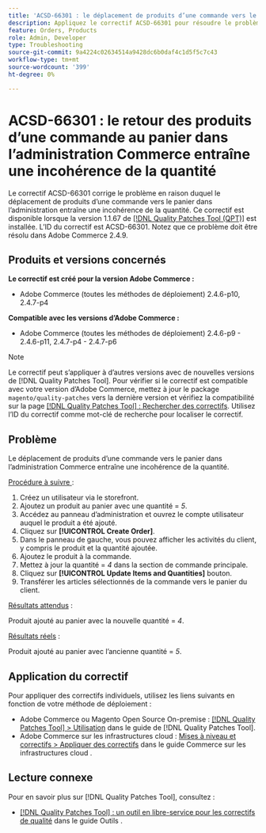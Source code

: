 ```yaml
---
title: 'ACSD-66301 : le déplacement de produits d’une commande vers le panier dans Commerce Admin entraîne une incohérence de la quantité'
description: Appliquez le correctif ACSD-66301 pour résoudre le problème d’Adobe Commerce en raison duquel, lors de la création d’une commande à partir du panneau d’administration, les produits du panier du client ne sont pas supprimés après avoir été ajoutés à la commande.
feature: Orders, Products
role: Admin, Developer
type: Troubleshooting
source-git-commit: 9a4224c02634514a9428dc6b0daf4c1d5f5c7c43
workflow-type: tm+mt
source-wordcount: '399'
ht-degree: 0%

---
```



# ACSD-66301 : le retour des produits d’une commande au panier dans l’administration Commerce entraîne une incohérence de la quantité

Le correctif ACSD-66301 corrige le problème en raison duquel le déplacement de produits d’une commande vers le panier dans l’administration entraîne une incohérence de la quantité. Ce correctif est disponible lorsque la version 1.1.67 de [[!DNL Quality Patches Tool (QPT)]](/help/tools/quality-patches-tool/quality-patches-tool-to-self-serve-quality-patches.md) est installée. L’ID du correctif est ACSD-66301. Notez que ce problème doit être résolu dans Adobe Commerce 2.4.9.

## Produits et versions concernés

**Le correctif est créé pour la version Adobe Commerce :**

* Adobe Commerce (toutes les méthodes de déploiement) 2.4.6-p10, 2.4.7-p4

**Compatible avec les versions d’Adobe Commerce :**

* Adobe Commerce (toutes les méthodes de déploiement) 2.4.6-p9 - 2.4.6-p11, 2.4.7-p4 - 2.4.7-p6

>[!NOTE]
>
>Le correctif peut s’appliquer à d’autres versions avec de nouvelles versions de [!DNL Quality Patches Tool]. Pour vérifier si le correctif est compatible avec votre version d’Adobe Commerce, mettez à jour le package `magento/quality-patches` vers la dernière version et vérifiez la compatibilité sur la page [[!DNL Quality Patches Tool] : Rechercher des correctifs](https://experienceleague.adobe.com/tools/commerce-quality-patches/index.html?lang=fr). Utilisez l’ID du correctif comme mot-clé de recherche pour localiser le correctif.

## Problème

Le déplacement de produits d’une commande vers le panier dans l’administration Commerce entraîne une incohérence de la quantité.

<u>Procédure à suivre </u> :

1. Créez un utilisateur via le storefront.
2. Ajoutez un produit au panier avec une quantité = *5*.
3. Accédez au panneau d’administration et ouvrez le compte utilisateur auquel le produit a été ajouté.
4. Cliquez sur **[!UICONTROL Create Order]**.
5. Dans le panneau de gauche, vous pouvez afficher les activités du client, y compris le produit et la quantité ajoutée.
6. Ajoutez le produit à la commande.
7. Mettez à jour la quantité = *4* dans la section de commande principale.
8. Cliquez sur **[!UICONTROL Update Items and Quantities]** bouton.
9. Transférer les articles sélectionnés de la commande vers le panier du client.

<u>Résultats attendus</u> :

Produit ajouté au panier avec la nouvelle quantité = *4*.

<u>Résultats réels</u> :

Produit ajouté au panier avec l’ancienne quantité = *5*.

## Application du correctif

Pour appliquer des correctifs individuels, utilisez les liens suivants en fonction de votre méthode de déploiement :

* Adobe Commerce ou Magento Open Source On-premise : [[!DNL Quality Patches Tool] > Utilisation](/help/tools/quality-patches-tool/usage.md) dans le guide de [!DNL Quality Patches Tool].
* Adobe Commerce sur les infrastructures cloud : [Mises à niveau et correctifs > Appliquer des correctifs](https://experienceleague.adobe.com/docs/commerce-cloud-service/user-guide/develop/upgrade/apply-patches.html?lang=fr) dans le guide Commerce sur les infrastructures cloud .

## Lecture connexe

Pour en savoir plus sur [!DNL Quality Patches Tool], consultez :

* [[!DNL Quality Patches Tool] : un outil en libre-service pour les correctifs de qualité](/help/tools/quality-patches-tool/quality-patches-tool-to-self-serve-quality-patches.md) dans le guide Outils .
